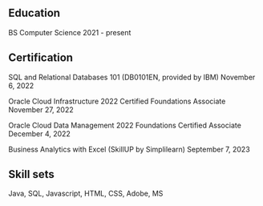 ## Education
BS Computer Science
2021 - present


## Certification
SQL and Relational Databases 101 (DB0101EN, provided by IBM)
November 6, 2022

Oracle Cloud Infrastructure 2022 Certified Foundations Associate
November 27, 2022

Oracle Cloud Data Management 2022 Foundations Certified Associate
December 4, 2022

Business Analytics with Excel (SkillUP by Simplilearn)
September 7, 2023

## Skill sets
Java, SQL, Javascript, HTML, CSS, Adobe, MS
